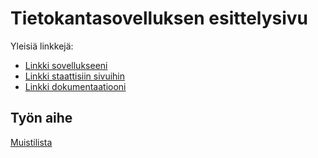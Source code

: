 # Tietokantasovelluksen esittelysivu

Yleisiä linkkejä:

* [Linkki sovellukseeni](https://tjunno.users.cs.helsinki.fi/todo/)
* [Linkki staattisiin sivuihin](https://tjunno.users.cs.helsinki.fi/todo/suunnitelmat)
* [Linkki dokumentaatiooni](https://github.com/tjunno/Tsoha-Bootstrap/blob/master/doc/dokumentaatio.pdf)

## Työn aihe

[Muistilista](http://advancedkittenry.github.io/suunnittelu_ja_tyoymparisto/aiheet/Muistilista.html) 
